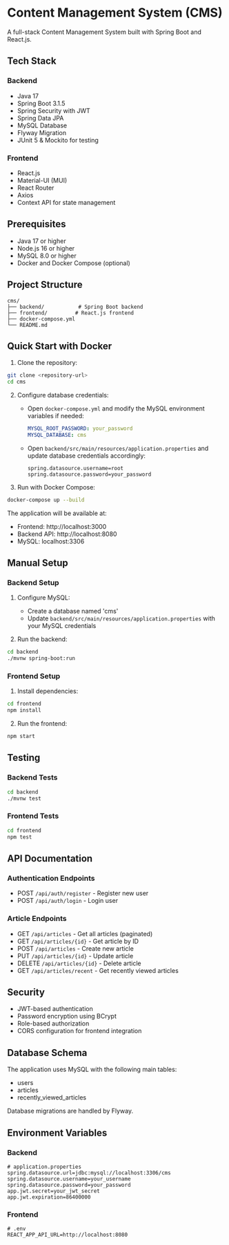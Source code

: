 # Content Management System (CMS)

A full-stack Content Management System built with Spring Boot and React.js.

## Tech Stack

### Backend
- Java 17
- Spring Boot 3.1.5
- Spring Security with JWT
- Spring Data JPA
- MySQL Database
- Flyway Migration
- JUnit 5 & Mockito for testing

### Frontend
- React.js
- Material-UI (MUI)
- React Router
- Axios
- Context API for state management

## Prerequisites

- Java 17 or higher
- Node.js 16 or higher
- MySQL 8.0 or higher
- Docker and Docker Compose (optional)

## Project Structure

```
cms/
├── backend/           # Spring Boot backend
├── frontend/         # React.js frontend
├── docker-compose.yml
└── README.md
```

## Quick Start with Docker

1. Clone the repository:
```bash
git clone <repository-url>
cd cms
```

2. Configure database credentials:
   - Open `docker-compose.yml` and modify the MySQL environment variables if needed:
     ```yaml
     MYSQL_ROOT_PASSWORD: your_password
     MYSQL_DATABASE: cms
     ```
   - Open `backend/src/main/resources/application.properties` and update database credentials accordingly:
     ```properties
     spring.datasource.username=root
     spring.datasource.password=your_password
     ```

3. Run with Docker Compose:
```bash
docker-compose up --build
```

The application will be available at:
- Frontend: http://localhost:3000
- Backend API: http://localhost:8080
- MySQL: localhost:3306

## Manual Setup

### Backend Setup

1. Configure MySQL:
   - Create a database named 'cms'
   - Update `backend/src/main/resources/application.properties` with your MySQL credentials

2. Run the backend:
```bash
cd backend
./mvnw spring-boot:run
```

### Frontend Setup

1. Install dependencies:
```bash
cd frontend
npm install
```

2. Run the frontend:
```bash
npm start
```

## Testing

### Backend Tests
```bash
cd backend
./mvnw test
```

### Frontend Tests
```bash
cd frontend
npm test
```

## API Documentation

### Authentication Endpoints
- POST `/api/auth/register` - Register new user
- POST `/api/auth/login` - Login user

### Article Endpoints
- GET `/api/articles` - Get all articles (paginated)
- GET `/api/articles/{id}` - Get article by ID
- POST `/api/articles` - Create new article
- PUT `/api/articles/{id}` - Update article
- DELETE `/api/articles/{id}` - Delete article
- GET `/api/articles/recent` - Get recently viewed articles

## Security

- JWT-based authentication
- Password encryption using BCrypt
- Role-based authorization
- CORS configuration for frontend integration

## Database Schema

The application uses MySQL with the following main tables:
- users
- articles
- recently_viewed_articles

Database migrations are handled by Flyway.

## Environment Variables

### Backend
```properties
# application.properties
spring.datasource.url=jdbc:mysql://localhost:3306/cms
spring.datasource.username=your_username
spring.datasource.password=your_password
app.jwt.secret=your_jwt_secret
app.jwt.expiration=86400000
```

### Frontend
```env
# .env
REACT_APP_API_URL=http://localhost:8080
```
